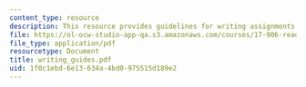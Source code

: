 ```yaml
---
content_type: resource
description: This resource provides guidelines for writing assignments.
file: https://ol-ocw-studio-app-qa.s3.amazonaws.com/courses/17-906-reading-seminar-in-social-science-the-geopolitics-and-geoeconomics-of-global-energy-spring-2007/1f0c1ebd6e13634a4bd0975515d189e2_writing_guides.pdf
file_type: application/pdf
resourcetype: Document
title: writing_guides.pdf
uid: 1f0c1ebd-6e13-634a-4bd0-975515d189e2
---
```

